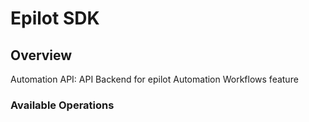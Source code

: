 # Epilot SDK

## Overview

Automation API: API Backend for epilot Automation Workflows feature

### Available Operations

